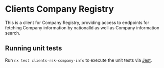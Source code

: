 # Clients Company Registry

This is a client for Company Registry, providing access to endpoints for fetching Company information by nationalId as well as Company information search.

## Running unit tests

Run `nx test clients-rsk-company-info` to execute the unit tests via [Jest](https://jestjs.io).

